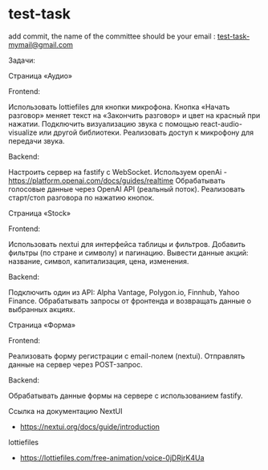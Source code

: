 # test-task

add commit, the name of the committee should be your email  : test-task-mymail@gmail.com



Задачи:

Страница «Аудио»

Frontend:

Использовать lottiefiles для кнопки микрофона.
Кнопка «Начать разговор» меняет текст на «Закончить разговор» и цвет на красный при нажатии.
Подключить визуализацию звука с помощью react-audio-visualize или другой библиотеки.
Реализовать доступ к микрофону для передачи звука.

Backend:

Настроить сервер на fastify с WebSocket.
Используем openAi - https://platform.openai.com/docs/guides/realtime
Обрабатывать голосовые данные через OpenAI API (реальный поток).
Реализовать старт/стоп разговора по нажатию кнопок.


Страница «Stock»

Frontend:

Использовать nextui для интерфейса таблицы и фильтров.
Добавить фильтры (по стране и символу) и пагинацию.
Вывести данные акций: название, символ, капитализация, цена, изменения.

Backend:

Подключить один из API: Alpha Vantage, Polygon.io, Finnhub, Yahoo Finance.
Обрабатывать запросы от фронтенда и возвращать данные о выбранных акциях.


Страница «Форма»

Frontend:

Реализовать форму регистрации с email-полем (nextui).
Отправлять данные на сервер через POST-запрос.

Backend:

Обрабатывать данные формы на сервере с использованием fastify.




Ссылка на документацию NextUI
- https://nextui.org/docs/guide/introduction

lottiefiles
- https://lottiefiles.com/free-animation/voice-0jDRjrK4Ua
